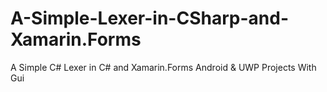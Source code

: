 # A-Simple-Lexer-in-CSharp-and-Xamarin.Forms
A Simple C# Lexer in C# and Xamarin.Forms Android &amp; UWP Projects With Gui
